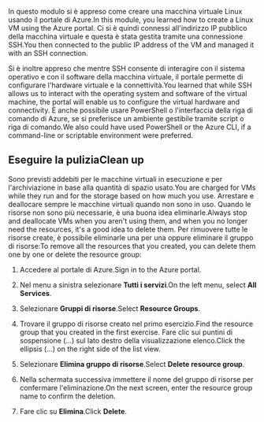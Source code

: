 <span data-ttu-id="a465b-101">In questo modulo si è appreso come creare una macchina virtuale Linux usando il portale di Azure.</span><span class="sxs-lookup"><span data-stu-id="a465b-101">In this module, you learned how to create a Linux VM using the Azure portal.</span></span> <span data-ttu-id="a465b-102">Ci si è quindi connessi all'indirizzo IP pubblico della macchina virtuale e questa è stata gestita tramite una connessione SSH.</span><span class="sxs-lookup"><span data-stu-id="a465b-102">You then connected to the public IP address of the VM and managed it with an SSH connection.</span></span> 

<span data-ttu-id="a465b-103">Si è inoltre appreso che mentre SSH consente di interagire con il sistema operativo e con il software della macchina virtuale, il portale permette di configurare l'hardware virtuale e la connettività.</span><span class="sxs-lookup"><span data-stu-id="a465b-103">You learned that while SSH allows us to interact with the operating system and software of the virtual machine, the portal will enable us to configure the virtual hardware and connectivity.</span></span> <span data-ttu-id="a465b-104">È anche possibile usare PowerShell o l'interfaccia della riga di comando di Azure, se si preferisce un ambiente gestibile tramite script o riga di comando.</span><span class="sxs-lookup"><span data-stu-id="a465b-104">We also could have used PowerShell or the Azure CLI, if a command-line or scriptable environment were preferred.</span></span>

## <a name="clean-up"></a><span data-ttu-id="a465b-105">Eseguire la pulizia</span><span class="sxs-lookup"><span data-stu-id="a465b-105">Clean up</span></span>
<!---TODO: Update for sandbox?--->

<span data-ttu-id="a465b-106">Sono previsti addebiti per le macchine virtuali in esecuzione e per l'archiviazione in base alla quantità di spazio usato.</span><span class="sxs-lookup"><span data-stu-id="a465b-106">You are charged for VMs while they run and for the storage based on how much you use.</span></span> <span data-ttu-id="a465b-107">Arrestare e deallocare sempre le macchine virtuali quando non sono in uso. Quando le risorse non sono più necessarie, è una buona idea eliminarle.</span><span class="sxs-lookup"><span data-stu-id="a465b-107">Always stop and deallocate VMs when you aren't using them, and when you no longer need the resources, it's a good idea to delete them.</span></span> <span data-ttu-id="a465b-108">Per rimuovere tutte le risorse create, è possibile eliminarle una per una oppure eliminare il gruppo di risorse:</span><span class="sxs-lookup"><span data-stu-id="a465b-108">To remove all the resources that you created, you can delete them one by one or delete the resource group:</span></span>

1. <span data-ttu-id="a465b-109">Accedere al portale di Azure.</span><span class="sxs-lookup"><span data-stu-id="a465b-109">Sign in to the Azure portal.</span></span>

1. <span data-ttu-id="a465b-110">Nel menu a sinistra selezionare **Tutti i servizi**.</span><span class="sxs-lookup"><span data-stu-id="a465b-110">On the left menu, select **All Services**.</span></span>

1. <span data-ttu-id="a465b-111">Selezionare **Gruppi di risorse**.</span><span class="sxs-lookup"><span data-stu-id="a465b-111">Select **Resource Groups**.</span></span>

1. <span data-ttu-id="a465b-112">Trovare il gruppo di risorse creato nel primo esercizio.</span><span class="sxs-lookup"><span data-stu-id="a465b-112">Find the resource group that you created in the first exercise.</span></span> <span data-ttu-id="a465b-113">Fare clic sui puntini di sospensione (...) sul lato destro della visualizzazione elenco.</span><span class="sxs-lookup"><span data-stu-id="a465b-113">Click the ellipsis (...) on the right side of the list view.</span></span>

1. <span data-ttu-id="a465b-114">Selezionare **Elimina gruppo di risorse**.</span><span class="sxs-lookup"><span data-stu-id="a465b-114">Select **Delete resource group**.</span></span>

1. <span data-ttu-id="a465b-115">Nella schermata successiva immettere il nome del gruppo di risorse per confermare l'eliminazione.</span><span class="sxs-lookup"><span data-stu-id="a465b-115">On the next screen, enter the resource group name to confirm the deletion.</span></span>

1. <span data-ttu-id="a465b-116">Fare clic su **Elimina**.</span><span class="sxs-lookup"><span data-stu-id="a465b-116">Click **Delete**.</span></span>

